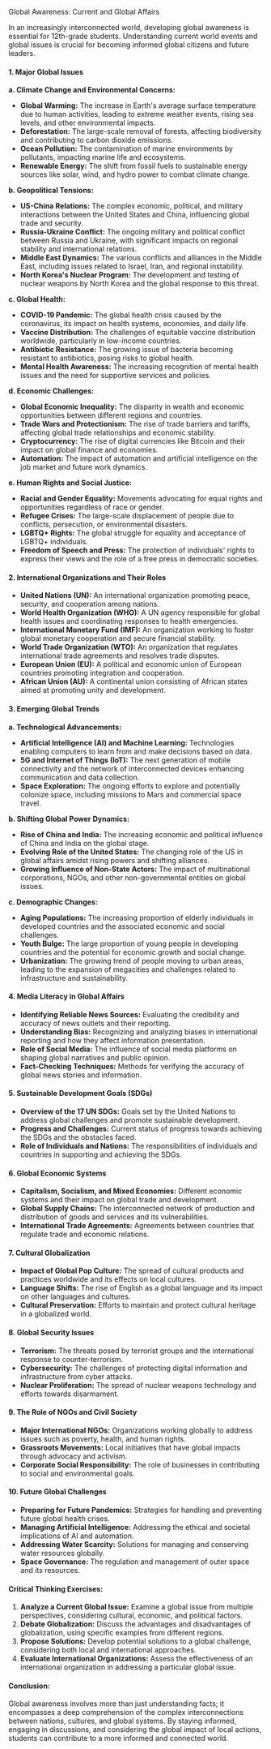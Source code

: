 Global Awareness: Current and Global Affairs

In an increasingly interconnected world, developing global awareness is essential for 12th-grade students. Understanding current world events and global issues is crucial for becoming informed global citizens and future leaders.

#### **1. Major Global Issues**

**a. Climate Change and Environmental Concerns:**
- **Global Warming:** The increase in Earth's average surface temperature due to human activities, leading to extreme weather events, rising sea levels, and other environmental impacts.
- **Deforestation:** The large-scale removal of forests, affecting biodiversity and contributing to carbon dioxide emissions.
- **Ocean Pollution:** The contamination of marine environments by pollutants, impacting marine life and ecosystems.
- **Renewable Energy:** The shift from fossil fuels to sustainable energy sources like solar, wind, and hydro power to combat climate change.

**b. Geopolitical Tensions:**
- **US-China Relations:** The complex economic, political, and military interactions between the United States and China, influencing global trade and security.
- **Russia-Ukraine Conflict:** The ongoing military and political conflict between Russia and Ukraine, with significant impacts on regional stability and international relations.
- **Middle East Dynamics:** The various conflicts and alliances in the Middle East, including issues related to Israel, Iran, and regional instability.
- **North Korea's Nuclear Program:** The development and testing of nuclear weapons by North Korea and the global response to this threat.

**c. Global Health:**
- **COVID-19 Pandemic:** The global health crisis caused by the coronavirus, its impact on health systems, economies, and daily life.
- **Vaccine Distribution:** The challenges of equitable vaccine distribution worldwide, particularly in low-income countries.
- **Antibiotic Resistance:** The growing issue of bacteria becoming resistant to antibiotics, posing risks to global health.
- **Mental Health Awareness:** The increasing recognition of mental health issues and the need for supportive services and policies.

**d. Economic Challenges:**
- **Global Economic Inequality:** The disparity in wealth and economic opportunities between different regions and countries.
- **Trade Wars and Protectionism:** The rise of trade barriers and tariffs, affecting global trade relationships and economic stability.
- **Cryptocurrency:** The rise of digital currencies like Bitcoin and their impact on global finance and economies.
- **Automation:** The impact of automation and artificial intelligence on the job market and future work dynamics.

**e. Human Rights and Social Justice:**
- **Racial and Gender Equality:** Movements advocating for equal rights and opportunities regardless of race or gender.
- **Refugee Crises:** The large-scale displacement of people due to conflicts, persecution, or environmental disasters.
- **LGBTQ+ Rights:** The global struggle for equality and acceptance of LGBTQ+ individuals.
- **Freedom of Speech and Press:** The protection of individuals' rights to express their views and the role of a free press in democratic societies.

#### **2. International Organizations and Their Roles**

- **United Nations (UN):** An international organization promoting peace, security, and cooperation among nations.
- **World Health Organization (WHO):** A UN agency responsible for global health issues and coordinating responses to health emergencies.
- **International Monetary Fund (IMF):** An organization working to foster global monetary cooperation and secure financial stability.
- **World Trade Organization (WTO):** An organization that regulates international trade agreements and resolves trade disputes.
- **European Union (EU):** A political and economic union of European countries promoting integration and cooperation.
- **African Union (AU):** A continental union consisting of African states aimed at promoting unity and development.

#### **3. Emerging Global Trends**

**a. Technological Advancements:**
- **Artificial Intelligence (AI) and Machine Learning:** Technologies enabling computers to learn from and make decisions based on data.
- **5G and Internet of Things (IoT):** The next generation of mobile connectivity and the network of interconnected devices enhancing communication and data collection.
- **Space Exploration:** The ongoing efforts to explore and potentially colonize space, including missions to Mars and commercial space travel.

**b. Shifting Global Power Dynamics:**
- **Rise of China and India:** The increasing economic and political influence of China and India on the global stage.
- **Evolving Role of the United States:** The changing role of the US in global affairs amidst rising powers and shifting alliances.
- **Growing Influence of Non-State Actors:** The impact of multinational corporations, NGOs, and other non-governmental entities on global issues.

**c. Demographic Changes:**
- **Aging Populations:** The increasing proportion of elderly individuals in developed countries and the associated economic and social challenges.
- **Youth Bulge:** The large proportion of young people in developing countries and the potential for economic growth and social change.
- **Urbanization:** The growing trend of people moving to urban areas, leading to the expansion of megacities and challenges related to infrastructure and sustainability.

#### **4. Media Literacy in Global Affairs**

- **Identifying Reliable News Sources:** Evaluating the credibility and accuracy of news outlets and their reporting.
- **Understanding Bias:** Recognizing and analyzing biases in international reporting and how they affect information presentation.
- **Role of Social Media:** The influence of social media platforms on shaping global narratives and public opinion.
- **Fact-Checking Techniques:** Methods for verifying the accuracy of global news stories and information.

#### **5. Sustainable Development Goals (SDGs)**

- **Overview of the 17 UN SDGs:** Goals set by the United Nations to address global challenges and promote sustainable development.
- **Progress and Challenges:** Current status of progress towards achieving the SDGs and the obstacles faced.
- **Role of Individuals and Nations:** The responsibilities of individuals and countries in supporting and achieving the SDGs.

#### **6. Global Economic Systems**

- **Capitalism, Socialism, and Mixed Economies:** Different economic systems and their impact on global trade and development.
- **Global Supply Chains:** The interconnected network of production and distribution of goods and services and its vulnerabilities.
- **International Trade Agreements:** Agreements between countries that regulate trade and economic relations.

#### **7. Cultural Globalization**

- **Impact of Global Pop Culture:** The spread of cultural products and practices worldwide and its effects on local cultures.
- **Language Shifts:** The rise of English as a global language and its impact on other languages and cultures.
- **Cultural Preservation:** Efforts to maintain and protect cultural heritage in a globalized world.

#### **8. Global Security Issues**

- **Terrorism:** The threats posed by terrorist groups and the international response to counter-terrorism.
- **Cybersecurity:** The challenges of protecting digital information and infrastructure from cyber attacks.
- **Nuclear Proliferation:** The spread of nuclear weapons technology and efforts towards disarmament.

#### **9. The Role of NGOs and Civil Society**

- **Major International NGOs:** Organizations working globally to address issues such as poverty, health, and human rights.
- **Grassroots Movements:** Local initiatives that have global impacts through advocacy and activism.
- **Corporate Social Responsibility:** The role of businesses in contributing to social and environmental goals.

#### **10. Future Global Challenges**

- **Preparing for Future Pandemics:** Strategies for handling and preventing future global health crises.
- **Managing Artificial Intelligence:** Addressing the ethical and societal implications of AI and automation.
- **Addressing Water Scarcity:** Solutions for managing and conserving water resources globally.
- **Space Governance:** The regulation and management of outer space and its resources.

#### **Critical Thinking Exercises:**

1. **Analyze a Current Global Issue:** Examine a global issue from multiple perspectives, considering cultural, economic, and political factors.
2. **Debate Globalization:** Discuss the advantages and disadvantages of globalization, using specific examples from different regions.
3. **Propose Solutions:** Develop potential solutions to a global challenge, considering both local and international approaches.
4. **Evaluate International Organizations:** Assess the effectiveness of an international organization in addressing a particular global issue.

#### **Conclusion:**

Global awareness involves more than just understanding facts; it encompasses a deep comprehension of the complex interconnections between nations, cultures, and global systems. By staying informed, engaging in discussions, and considering the global impact of local actions, students can contribute to a more informed and connected world.